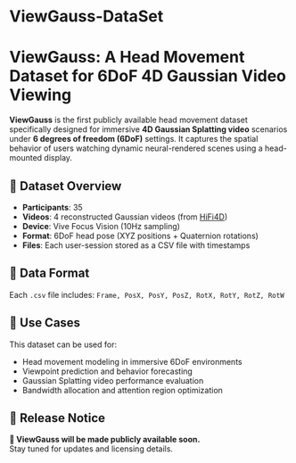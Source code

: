 # ViewGauss-DataSet
# ViewGauss: A Head Movement Dataset for 6DoF 4D Gaussian Video Viewing

**ViewGauss** is the first publicly available head movement dataset specifically designed for immersive **4D Gaussian Splatting video** scenarios under **6 degrees of freedom (6DoF)** settings. It captures the spatial behavior of users watching dynamic neural-rendered scenes using a head-mounted display.

## 🧠 Dataset Overview

- **Participants**: 35
- **Videos**: 4 reconstructed Gaussian videos (from [HiFi4D](https://github.com/facebookresearch/hifi-4d))
- **Device**: Vive Focus Vision (10Hz sampling)
- **Format**: 6DoF head pose (XYZ positions + Quaternion rotations)
- **Files**: Each user-session stored as a CSV file with timestamps

## 📁 Data Format

Each `.csv` file includes:
`Frame, PosX, PosY, PosZ, RotX, RotY, RotZ, RotW`

## 📌 Use Cases

This dataset can be used for:

- Head movement modeling in immersive 6DoF environments
- Viewpoint prediction and behavior forecasting
- Gaussian Splatting video performance evaluation
- Bandwidth allocation and attention region optimization

## 📢 Release Notice

**🚀 ViewGauss will be made publicly available soon.**  
Stay tuned for updates and licensing details.
